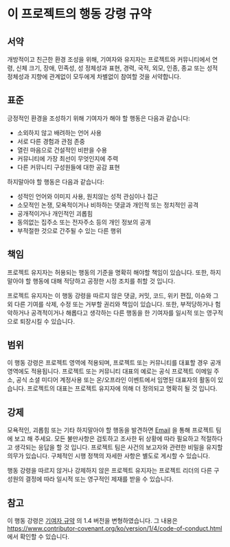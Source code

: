 
# 이 프로젝트의 행동 강령 규약

## 서약

개방적이고 친근한 환경 조성을 위해, 기여자와 유지자는 프로젝트와 커뮤니티에서
연령, 신체 크기, 장애, 민족성, 성 정체성과 표현, 경력, 국적, 외모, 인종, 종교
또는 성적 정체성과 지향에 관계없이 모두에게 차별없이 참여할 것을 서약합니다.

## 표준

긍정적인 환경을 조성하기 위해 기여자가 해야 할 행동은 다음과 같습니다:

* 소외하지 않고 배려하는 언어 사용
* 서로 다른 경험과 관점 존중
* 열린 마음으로 건설적인 비판을 수용
* 커뮤니티에 가장 최선이 무엇인지에 주력
* 다른 커뮤니티 구성원들에 대한 공감 표현

하지말아야 할 행동은 다음과 같습니다:

* 성적인 언어와 이미지 사용, 원치않는 성적 관심이나 접근
* 소모적인 논쟁, 모욕적이거나 비하하는 댓글과 개인적 또는 정치적인 공격
* 공개적이거나 개인적인 괴롭힘
* 동의없는 집주소 또는 전자주소 등의 개인 정보의 공개
* 부적절한 것으로 간주될 수 있는 다른 행위

## 책임

프로젝트 유지자는 허용되는 행동의 기준을 명확히 해야할 책임이 있습니다. 또한,
하지말아야 할 행동에 대해 적당하고 공정한 시정 조치를 취할 것 입니다.

프로젝트 유지자는 이 행동 강령을 따르지 않은 댓글, 커밋, 코드, 위키 편집,
이슈와 그 외 다른 기여를 삭제, 수정 또는 거부할 권리와 책임이 있습니다. 또한,
부적당하거나 험악하거나 공격적이거나 해롭다고 생각하는 다른 행동을 한 기여자를
일시적 또는 영구적으로 퇴장시킬 수 있습니다.

## 범위

이 행동 강령은 프로젝트 영역에 적용되며, 프로젝트 또는 커뮤니티를 대표할 경우
공개 영역에도 적용됩니다. 프로젝트 또는 커뮤니티 대표의 예로는 공식 프로젝트
이메일 주소, 공식 소셜 미디어 계정사용 또는 온/오프라인 이벤트에서 임명된
대표자의 활동이 있습니다. 프로젝트의 대표는 프로젝트 유지자에 의해 더 정의되고
명확히 될 것 입니다.

## 강제

모욕적인, 괴롭힘 또는 기타 하지말아야 할 행동을 발견하면 [Email][email] 을
통해 프로젝트 팀에 보고 해 주세요. 모든 불만사항은 검토하고 조사한 뒤 상황에
따라 필요하고 적절하다고 생각되는 응답을 할 것 입니다. 프로젝트 팀은 사건의
보고자와 관련한 비밀을 유지할 의무가 있습니다. 구체적인 시행 정책의 자세한
사항은 별도로 게시할 수 있습니다.

행동 강령을 따르지 않거나 강제하지 않은 프로젝트 유지자는 프로젝트 리더의 다른
구성원의 결정에 따라 일시적 또는 영구적인 제재를 받을 수 있습니다.

## 참고

이 행동 강령은 [기여자 규약][homepage] 의 1.4 버전을 변형하였습니다. 그 내용은
https://www.contributor-covenant.org/ko/version/1/4/code-of-conduct.html 에서
확인할 수 있습니다.

[homepage]: https://www.contributor-covenant.org
[email]: mailto:leejongyoung@icloud.com
